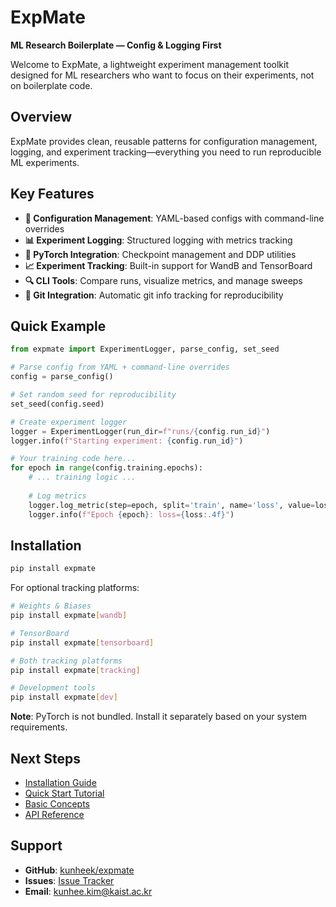 # ExpMate

**ML Research Boilerplate — Config & Logging First**

Welcome to ExpMate, a lightweight experiment management toolkit designed for ML researchers who want to focus on their experiments, not on boilerplate code.

## Overview

ExpMate provides clean, reusable patterns for configuration management, logging, and experiment tracking—everything you need to run reproducible ML experiments.

## Key Features

- **🔧 Configuration Management**: YAML-based configs with command-line overrides
- **📊 Experiment Logging**: Structured logging with metrics tracking
- **🚀 PyTorch Integration**: Checkpoint management and DDP utilities
- **📈 Experiment Tracking**: Built-in support for WandB and TensorBoard
- **🔍 CLI Tools**: Compare runs, visualize metrics, and manage sweeps
- **🔄 Git Integration**: Automatic git info tracking for reproducibility

## Quick Example

```python
from expmate import ExperimentLogger, parse_config, set_seed

# Parse config from YAML + command-line overrides
config = parse_config()

# Set random seed for reproducibility
set_seed(config.seed)

# Create experiment logger
logger = ExperimentLogger(run_dir=f"runs/{config.run_id}")
logger.info(f"Starting experiment: {config.run_id}")

# Your training code here...
for epoch in range(config.training.epochs):
    # ... training logic ...
    
    # Log metrics
    logger.log_metric(step=epoch, split='train', name='loss', value=loss)
    logger.info(f"Epoch {epoch}: loss={loss:.4f}")
```

## Installation

```bash
pip install expmate
```

For optional tracking platforms:

```bash
# Weights & Biases
pip install expmate[wandb]

# TensorBoard
pip install expmate[tensorboard]

# Both tracking platforms
pip install expmate[tracking]

# Development tools
pip install expmate[dev]
```

**Note**: PyTorch is not bundled. Install it separately based on your system requirements.

## Next Steps

- [Installation Guide](getting-started/installation.md)
- [Quick Start Tutorial](getting-started/quickstart.md)
- [Basic Concepts](getting-started/concepts.md)
- [API Reference](api/config.md)

## Support

- **GitHub**: [kunheek/expmate](https://github.com/kunheek/expmate)
- **Issues**: [Issue Tracker](https://github.com/kunheek/expmate/issues)
- **Email**: kunhee.kim@kaist.ac.kr
